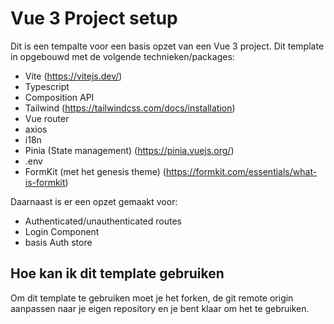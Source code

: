 # Vue 3 Project setup

Dit is een tempalte voor een basis opzet van een Vue 3 project. Dit template in opgebouwd met de volgende technieken/packages:
- Vite (https://vitejs.dev/)
- Typescript
- Composition API
- Tailwind (https://tailwindcss.com/docs/installation)
- Vue router
- axios
- i18n
- Pinia (State management) (https://pinia.vuejs.org/)
- .env
- FormKit (met het genesis theme) (https://formkit.com/essentials/what-is-formkit)

Daarnaast is er een opzet gemaakt voor:
- Authenticated/unauthenticated routes
- Login Component
- basis Auth store

## Hoe kan ik dit template gebruiken
Om dit template te gebruiken moet je het forken, de git remote origin aanpassen naar je eigen repository en je bent klaar om het te gebruiken.

